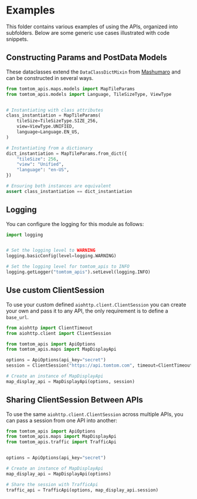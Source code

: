 # Examples

This folder contains various examples of using the APIs, organized into subfolders. Below are some generic use cases illustrated with code snippets.

## Constructing Params and PostData Models

These dataclasses extend the `DataClassDictMixin` from [Mashumaro](https://github.com/Fatal1ty/mashumaro) and can be constructed in several ways.

```python
from tomtom_apis.maps.models import MapTileParams
from tomtom_apis.models import Language, TileSizeType, ViewType


# Instantiating with class attributes
class_instantiation = MapTileParams(
    tileSize=TileSizeType.SIZE_256,
    view=ViewType.UNIFIED,
    language=Language.EN_US,
)

# Instantiating from a dictionary
dict_instantiation = MapTileParams.from_dict({
    "tileSize": 256,
    "view": "Unified",
    "language": "en-US",
})

# Ensuring both instances are equivalent
assert class_instantiation == dict_instantiation
```

## Logging

You can configure the logging for this module as follows:

```python
import logging


# Set the logging level to WARNING
logging.basicConfig(level=logging.WARNING)

# Set the logging level for tomtom_apis to INFO
logging.getLogger("tomtom_apis").setLevel(logging.INFO)
```

## Use custom ClientSession

To use your custom defined `aiohttp.client.ClientSession` you can create your own and pass it to any API, the only requirement is to define a `base_url`.

```python
from aiohttp import ClientTimeout
from aiohttp.client import ClientSession

from tomtom_apis import ApiOptions
from tomtom_apis.maps import MapDisplayApi

options = ApiOptions(api_key="secret")
session = ClientSession("https://api.tomtom.com", timeout=ClientTimeout(total=60, connect=10, sock_connect=10, sock_read=10, ceil_threshold=5))

# Create an instance of MapDisplayApi
map_display_api = MapDisplayApi(options, session)
```

## Sharing ClientSession Between APIs

To use the same `aiohttp.client.ClientSession` across multiple APIs, you can pass a session from one API into another:

```python
from tomtom_apis import ApiOptions
from tomtom_apis.maps import MapDisplayApi
from tomtom_apis.traffic import TrafficApi


options = ApiOptions(api_key="secret")

# Create an instance of MapDisplayApi
map_display_api = MapDisplayApi(options)

# Share the session with TrafficApi
traffic_api = TrafficApi(options, map_display_api.session)
```
